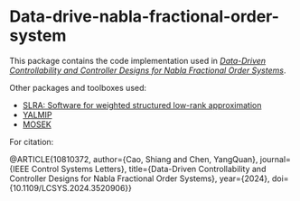 # Data-drive-nabla-fractional-order-system

This package contains the code implementation used in [*Data-Driven Controllability and Controller Designs for Nabla Fractional Order Systems*](https://doi.org/10.1109/LCSYS.2024.3520906).

Other packages and toolboxes used:

- [SLRA: Software for weighted structured low-rank approximation](https://slra.github.io/software-slra.html)
- [YALMIP](https://yalmip.github.io/)
- [MOSEK](https://www.mosek.com/)

For citation:

@ARTICLE{10810372,
  author={Cao, Shiang and Chen, YangQuan},
  journal={IEEE Control Systems Letters}, 
  title={Data-Driven Controllability and Controller Designs for Nabla Fractional Order Systems}, 
  year={2024},
  doi={10.1109/LCSYS.2024.3520906}}
